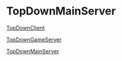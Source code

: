 # TopDownMainServer

[TopDownClient](https://github.com/kyrillWhite/TopDownClient)

[TopDownGameServer](https://github.com/kovila77/TopDownGameServer)

[TopDownMainServer](https://github.com/kovila77/TopDownMainServer)
